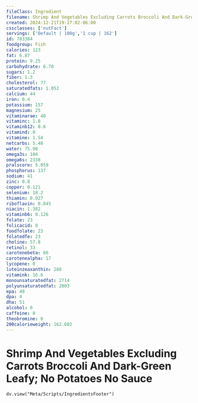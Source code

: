 ```yaml
---
fileClass: Ingredient
filename: Shrimp And Vegetables Excluding Carrots Broccoli And Dark-Green Leafy; No Potatoes No Sauce
created: 2024-12-21T19:27:02-06:00
cssclasses: ['nutFact']
servings: ['Default | 100g','1 cup | 162']
id: 783384
foodgroup: Fish
calories: 123
fat: 6.87
protein: 9.25
carbohydrate: 6.78
sugars: 1.2
fiber: 1.3
cholesterol: 77
saturatedfats: 1.052
calcium: 44
iron: 0.4
potassium: 157
magnesium: 25
vitaminarae: 40
vitaminc: 1.8
vitaminb12: 0.6
vitamind: 0
vitamine: 1.54
netcarbs: 5.48
water: 75.98
omega3s: 104
omega6s: 2338
pralscore: 5.059
phosphorus: 137
sodium: 41
zinc: 0.8
copper: 0.121
selenium: 18.2
thiamin: 0.027
riboflavin: 0.045
niacin: 1.382
vitaminb6: 0.126
folate: 23
folicacid: 0
foodfolate: 23
folatedfe: 23
choline: 57.8
retinol: 33
carotenebeta: 66
carotenealpha: 17
lycopene: 0
luteinzeaxanthin: 288
vitamink: 16.6
monounsaturatedfat: 2714
polyunsaturatedfat: 2803
epa: 49
dpa: 4
dha: 51
alcohol: 0
caffeine: 0
theobromine: 0
200calorieweight: 162.602
---
```


# Shrimp And Vegetables Excluding Carrots Broccoli And Dark-Green Leafy; No Potatoes No Sauce

```dataviewjs
dv.view("Meta/Scripts/IngredientsFooter")
```